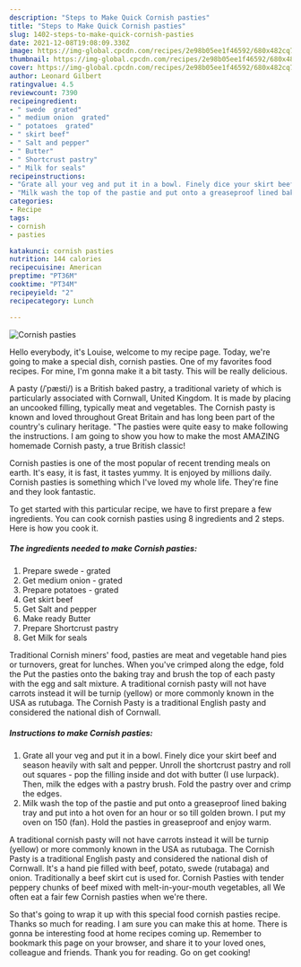 ```yaml
---
description: "Steps to Make Quick Cornish pasties"
title: "Steps to Make Quick Cornish pasties"
slug: 1402-steps-to-make-quick-cornish-pasties
date: 2021-12-08T19:08:09.330Z
image: https://img-global.cpcdn.com/recipes/2e98b05ee1f46592/680x482cq70/cornish-pasties-recipe-main-photo.jpg
thumbnail: https://img-global.cpcdn.com/recipes/2e98b05ee1f46592/680x482cq70/cornish-pasties-recipe-main-photo.jpg
cover: https://img-global.cpcdn.com/recipes/2e98b05ee1f46592/680x482cq70/cornish-pasties-recipe-main-photo.jpg
author: Leonard Gilbert
ratingvalue: 4.5
reviewcount: 7390
recipeingredient:
- " swede  grated"
- " medium onion  grated"
- " potatoes  grated"
- " skirt beef"
- " Salt and pepper"
- " Butter"
- " Shortcrust pastry"
- " Milk for seals"
recipeinstructions:
- "Grate all your veg and put it in a bowl. Finely dice your skirt beef and season heavily with salt and pepper. Unroll the shortcrust pastry and roll out squares - pop the filling inside and dot with butter (I use lurpack). Then, milk the edges with a pastry brush. Fold the pastry over and crimp the edges."
- "Milk wash the top of the pastie and put onto a greaseproof lined baking tray and put into a hot oven for an hour or so till golden brown. I put my oven on 150 (fan). Hold the pasties in greaseproof and enjoy warm."
categories:
- Recipe
tags:
- cornish
- pasties

katakunci: cornish pasties 
nutrition: 144 calories
recipecuisine: American
preptime: "PT36M"
cooktime: "PT34M"
recipeyield: "2"
recipecategory: Lunch

---
```



![Cornish pasties](https://img-global.cpcdn.com/recipes/2e98b05ee1f46592/680x482cq70/cornish-pasties-recipe-main-photo.jpg)

Hello everybody, it's Louise, welcome to my recipe page. Today, we're going to make a special dish, cornish pasties. One of my favorites food recipes. For mine, I'm gonna make it a bit tasty. This will be really delicious.

A pasty (/ˈpæsti/) is a British baked pastry, a traditional variety of which is particularly associated with Cornwall, United Kingdom. It is made by placing an uncooked filling, typically meat and vegetables. The Cornish pasty is known and loved throughout Great Britain and has long been part of the country&#39;s culinary heritage. &#34;The pasties were quite easy to make following the instructions. I am going to show you how to make the most AMAZING homemade Cornish pasty, a true British classic!

Cornish pasties is one of the most popular of recent trending meals on earth. It's easy, it is fast, it tastes yummy. It is enjoyed by millions daily. Cornish pasties is something which I've loved my whole life. They're fine and they look fantastic.


To get started with this particular recipe, we have to first prepare a few ingredients. You can cook cornish pasties using 8 ingredients and 2 steps. Here is how you cook it.

<!--inarticleads1-->

##### The ingredients needed to make Cornish pasties:

1. Prepare  swede - grated
1. Get  medium onion - grated
1. Prepare  potatoes - grated
1. Get  skirt beef
1. Get  Salt and pepper
1. Make ready  Butter
1. Prepare  Shortcrust pastry
1. Get  Milk for seals


Traditional Cornish miners&#39; food, pasties are meat and vegetable hand pies or turnovers, great for lunches. When you&#39;ve crimped along the edge, fold the Put the pasties onto the baking tray and brush the top of each pasty with the egg and salt mixture. A traditional cornish pasty will not have carrots instead it will be turnip (yellow) or more commonly known in the USA as rutubaga. The Cornish Pasty is a traditional English pasty and considered the national dish of Cornwall. 

<!--inarticleads2-->

##### Instructions to make Cornish pasties:

1. Grate all your veg and put it in a bowl. Finely dice your skirt beef and season heavily with salt and pepper. Unroll the shortcrust pastry and roll out squares - pop the filling inside and dot with butter (I use lurpack). Then, milk the edges with a pastry brush. Fold the pastry over and crimp the edges.
1. Milk wash the top of the pastie and put onto a greaseproof lined baking tray and put into a hot oven for an hour or so till golden brown. I put my oven on 150 (fan). Hold the pasties in greaseproof and enjoy warm.


A traditional cornish pasty will not have carrots instead it will be turnip (yellow) or more commonly known in the USA as rutubaga. The Cornish Pasty is a traditional English pasty and considered the national dish of Cornwall. It&#39;s a hand pie filled with beef, potato, swede (rutabaga) and onion. Traditionally a beef skirt cut is used for. Cornish Pasties with tender peppery chunks of beef mixed with melt-in-your-mouth vegetables, all We often eat a fair few Cornish pasties when we&#39;re there. 

So that's going to wrap it up with this special food cornish pasties recipe. Thanks so much for reading. I am sure you can make this at home. There is gonna be interesting food at home recipes coming up. Remember to bookmark this page on your browser, and share it to your loved ones, colleague and friends. Thank you for reading. Go on get cooking!
